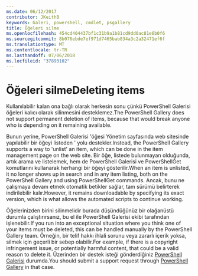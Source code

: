 ```yaml
---
ms.date: 06/12/2017
contributor: JKeithB
keywords: Galeri, powershell, cmdlet, psgallery
title: Öğeleri silme
ms.openlocfilehash: 454cd404437bf1c31b9a1b81cd9dd0ac81e6b0f6
ms.sourcegitcommit: 8b076ebde7ef971d7465bab834a3c2a32471ef6f
ms.translationtype: MT
ms.contentlocale: tr-TR
ms.lasthandoff: 07/06/2018
ms.locfileid: "37893102"
---
```

# <a name="deleting-items"></a><span data-ttu-id="ee23f-103">Öğeleri silme</span><span class="sxs-lookup"><span data-stu-id="ee23f-103">Deleting items</span></span>

<span data-ttu-id="ee23f-104">Kullanılabilir kalan ona bağlı olarak herkesin sonu çünkü PowerShell Galerisi öğeleri kalıcı olarak silinmesini desteklemez.</span><span class="sxs-lookup"><span data-stu-id="ee23f-104">The PowerShell Gallery does not support permanent deletion of items, because that would break anyone who is depending on it remaining available.</span></span>

<span data-ttu-id="ee23f-105">Bunun yerine, PowerShell Galerisi 'öğesi Yönetim sayfasında web sitesinde yapılabilir bir öğeyi listeden ' yolu destekler.</span><span class="sxs-lookup"><span data-stu-id="ee23f-105">Instead, the PowerShell Gallery supports a way to 'unlist' an item, which can be done in the item management page on the web site.</span></span>
<span data-ttu-id="ee23f-106">Bir öğe, listede bulunmayan olduğunda, artık arama ve listelemek, hem de PowerShell Galerisi ve PowerShellGet komutlarını kullanarak herhangi bir öğeyi gösterilir.</span><span class="sxs-lookup"><span data-stu-id="ee23f-106">When an item is unlisted, it no longer shows up in search and in any item listing, both on the PowerShell Gallery and using PowerShellGet commands.</span></span>
<span data-ttu-id="ee23f-107">Ancak, bunu ne çalışmaya devam etmek otomatik betikler sağlar, tam sürümü belirterek indirilebilir kalır.</span><span class="sxs-lookup"><span data-stu-id="ee23f-107">However, it remains downloadable by specifying its exact version, which is what allows the automated scripts to continue working.</span></span>

<span data-ttu-id="ee23f-108">Öğelerinizden birini silinmelidir burada düşündüğünüz bir olağanüstü durumla çalıştırırsanız, bu el ile PowerShell Galerisi ekibi tarafından işlenebilir.</span><span class="sxs-lookup"><span data-stu-id="ee23f-108">If you run into an exceptional situation where you think one of your items must be deleted, this can be handled manually by the PowerShell Gallery team.</span></span>
<span data-ttu-id="ee23f-109">Örneğin, bir telif hakkı ihlali sorunu veya zararlı içerik yoksa, silmek için geçerli bir sebep olabilir.</span><span class="sxs-lookup"><span data-stu-id="ee23f-109">For example, if there is a copyright infringement issue, or potentially harmful content, that could be a valid reason to delete it.</span></span>
<span data-ttu-id="ee23f-110">Üzerinden bir destek isteği gönderdiğiniz [PowerShell Galerisi](http://www.PowerShellGallery.com) durumda.</span><span class="sxs-lookup"><span data-stu-id="ee23f-110">You should submit a support request through [PowerShell Gallery](http://www.PowerShellGallery.com) in that case.</span></span>